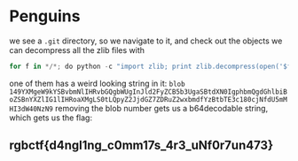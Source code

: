 # Penguins

we see a `.git` directory, so we navigate to it, and check out the objects we can decompress all the zlib files with

```python
for f in */*; do python -c "import zlib; print zlib.decompress(open('$f').read());";
```

one of them has a weird looking string in it: `blob 149YXMgeW9kYSBvbmNlIHRvbGQgbWUgInJld2FyZCB5b3UgaSBtdXN0IgphbmQgdGhlbiBoZSBnYXZlIG1lIHRoaXMgLS0tLQpyZ2JjdGZ7ZDRuZ2wxbmdfYzBtbTE3c180cjNfdU5mMHI3dW40NzN9` removing the blob number gets us a b64decodable string, which gets us the flag:

## rgbctf{d4ngl1ng\_c0mm17s\_4r3\_uNf0r7un473}


